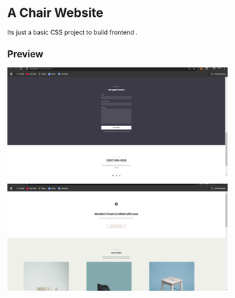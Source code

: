 # A Chair Website
  Its just a basic CSS project to build frontend .

## Preview

![App](images/h1.png)

![App](images/h2.png)
